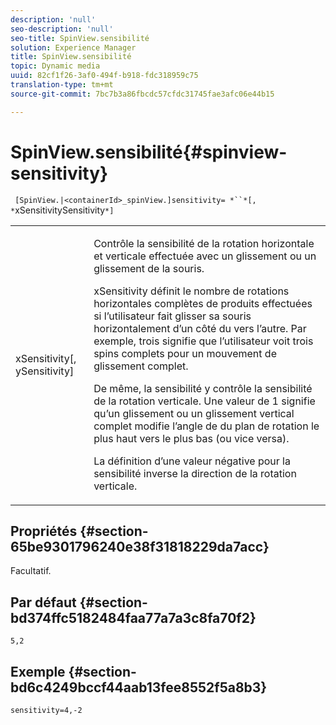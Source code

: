 ```yaml
---
description: 'null'
seo-description: 'null'
seo-title: SpinView.sensibilité
solution: Experience Manager
title: SpinView.sensibilité
topic: Dynamic media
uuid: 82cf1f26-3af0-494f-b918-fdc318959c75
translation-type: tm+mt
source-git-commit: 7bc7b3a86fbcdc57cfdc31745fae3afc06e44b15

---
```



# SpinView.sensibilité{#spinview-sensitivity}

` [SpinView.|<containerId>_spinView.]sensitivity= *``*[, *`xSensitivitySensitivity`*]`

<table id="table_18D47E7C6A2D4D68B94225CB621D5F7C"> 
 <tbody> 
  <tr> 
   <td colname="col1"> <p> <span class="codeph"><span class="varname"> xSensitivity</span>[, <span class="varname"> ySensitivity</span>]</span> </p> </td> 
   <td colname="col2"> <p> Contrôle la sensibilité de la rotation horizontale et verticale effectuée avec un glissement ou un glissement de la souris. </p> <p> <span class="codeph"> xSensitivity</span> définit le nombre de rotations horizontales complètes de produits effectuées si l’utilisateur fait glisser sa souris horizontalement d’un côté du  vers l’autre. Par exemple, trois signifie que l’utilisateur voit trois spins complets pour un mouvement de glissement complet. </p> <p>De même, <span class="codeph"> la sensibilité</span> y contrôle la sensibilité de la rotation verticale. Une valeur de 1 signifie qu’un glissement ou un glissement vertical complet modifie l’angle de  du plan de rotation le plus haut vers le plus bas (ou vice versa). </p> <p>La définition d’une valeur négative pour <span class="codeph"> la sensibilité</span> inverse la direction de la rotation verticale. </p> </td> 
  </tr> 
 </tbody> 
</table>

## Propriétés {#section-65be9301796240e38f31818229da7acc}

Facultatif.

## Par défaut {#section-bd374ffc5182484faa77a7a3c8fa70f2}

`5,2`

## Exemple {#section-bd6c4249bccf44aab13fee8552f5a8b3}

`sensitivity=4,-2`
